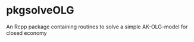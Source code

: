 # pkgsolveOLG
An Rcpp package containing routines to solve a simple AK-OLG-model for closed economy
